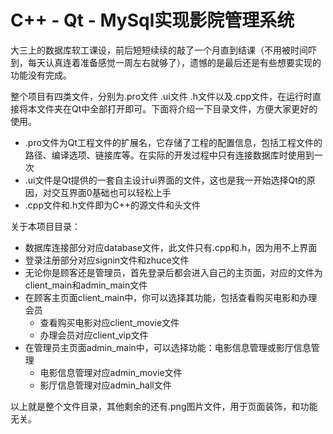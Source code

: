 # C++ - Qt - MySql实现影院管理系统
大三上的数据库软工课设，前后短短续续的敲了一个月直到结课（不用被时间吓到，每天认真连着准备感觉一周左右就够了），遗憾的是最后还是有些想要实现的功能没有完成。

整个项目有四类文件，分别为.pro文件 .ui文件 .h文件以及.cpp文件，在运行时直接将本文件夹在Qt中全部打开即可。下面将介绍一下目录文件，方便大家更好的使用。

- .pro文件为Qt工程文件的扩展名，它存储了工程的配置信息，包括工程文件的路径、编译选项、链接库等。在实际的开发过程中只有连接数据库时使用到一次
- .ui文件是Qt提供的一套自主设计ui界面的文件，这也是我一开始选择Qt的原因，对交互界面0基础也可以轻松上手
- .cpp文件和.h文件即为C++的源文件和头文件

关于本项目目录：

- 数据库连接部分对应database文件，此文件只有.cpp和.h，因为用不上界面
- 登录注册部分对应signin文件和zhuce文件
- 无论你是顾客还是管理员，首先登录后都会进入自己的主页面，对应的文件为client_main和admin_main文件
- 在顾客主页面client_main中，你可以选择其功能，包括查看购买电影和办理会员
  - 查看购买电影对应client_movie文件
  - 办理会员对应client_vip文件
- 在管理员主页面admin_main中，可以选择功能：电影信息管理或影厅信息管理
  - 电影信息管理对应admin_movie文件
  - 影厅信息管理对应admin_hall文件

以上就是整个文件目录，其他剩余的还有.png图片文件，用于页面装饰，和功能无关。
